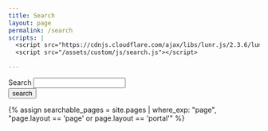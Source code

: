 ```yaml
---
title: Search
layout: page
permalink: /search
scripts: |
  <script src="https://cdnjs.cloudflare.com/ajax/libs/lunr.js/2.3.6/lunr.min.js" integrity="sha256-M/Awbb/BYh+Rh0aGjpQid26p1b2OBsrk2k9yAvQxPV0=" crossorigin="anonymous"></script>
  <script src="/assets/custom/js/search.js"></script>

---
```


<form action="/search" method="get">
  <div class="form-row align-items-center">
    <div class="col-10">
      <label class="sr-only" for="query">Search</label>
      <input type="text" id="search-box" name="query" class="form-control mb-2">
    </div>
    <div class="col-auto">
      <input type="submit" value="search" class="btn btn-primary mb-2">
    </div>
  </div>
</form>

<div class="list-group" id="search-results"></div>

{% assign searchable_pages = site.pages | where_exp: "page", "page.layout == 'page' or page.layout == 'portal'" %}
<script>
  window.store = {
    {% for page in searchable_pages %}
      "{{ page.url | slugify }}": {
        "title": "{{ page.title | xml_escape }}",
        "author": "",
        "date": "{{ page.date | date: "%B %d, %Y" }}",
        "category": "{{ page.category | xml_escape }}",
        "content": {{ page.content | strip_html | strip_newlines | jsonify }},
        "url": "{{ page.url | xml_escape }}"
      },
    {%- endfor -%}
    {% for post in site.posts %}
      "{{ post.url | slugify }}": {
        "title": "{{ post.title | xml_escape }}",
        "author": "{{ post.author | xml_escape }}",
        "date": "{{ post.date | date: "%B %d, %Y" }}",
        "category": "{{ post.category | xml_escape }}",
        "content": {{ post.content | strip_html | strip_newlines | jsonify }},
        "url": "{{ post.url | xml_escape }}"
      }
      {% unless forloop.last %},{% endunless %}
    {%- endfor -%}
  };
</script>
